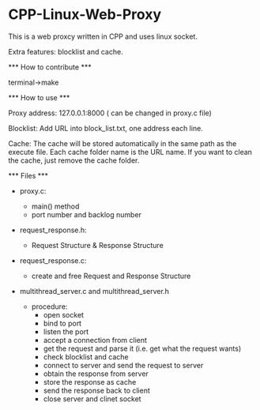 # CPP-Linux-Web-Proxy
This is a web proxcy written in CPP and uses linux socket. 

Extra features: blocklist and cache.

*** How to contribute ***

terminal->make


*** How to use ***

Proxy address: 127.0.0.1:8000 ( can be changed in proxy.c file)

Blocklist: Add URL into block_list.txt, one address each line.

Cache: The cache will be stored automatically in the same path as the execute file. Each cache folder name is the URL name.
If you want to clean the cache, just remove the cache folder.


*** Files ***

- proxy.c: 
  - main() method
  - port number and backlog number

- request_response.h: 
  - Request Structure & Response Structure
  
- request_response.c:
  - create and free Request and Response Structure
  
- multithread_server.c and multithread_server.h
  - procedure:
    - open socket
    - bind to port
    - listen the port
    - accept a connection from client
    - get the request and parse it (i.e. get what the request wants)
    - check blocklist and cache
    - connect to server and send the request to server
    - obtain the response from server
    - store the response as cache
    - send the response back to client
    - close server and clinet socket
